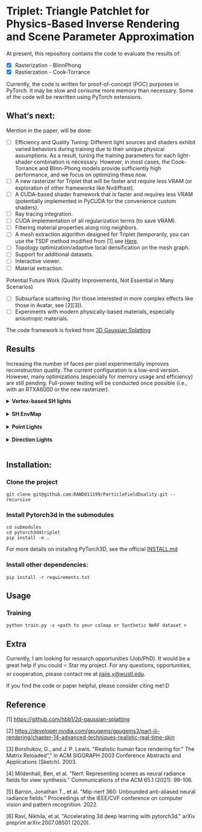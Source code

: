 # Triplet: Triangle Patchlet for Physics-Based Inverse Rendering and Scene Parameter Approximation

At present, this repository contains the code to evaluate the results of:
- [x] Rasterization - BlinnPhong
- [x] Rastierzation - Cook-Torrance

Currently, the code is written for proof-of-concept (POC) purposes in PyTorch. It may be slow and consume more memory than necessary. Some of the code will be rewritten using PyTorch extensions.

## What‘s next:

Mention in the paper, will be done:
- [ ] Efficiency and Quality Tuning: Different light sources and shaders exhibit varied behaviors during training due to their unique physical assumptions. As a result, tuning the training parameters for each light-shader combination is necessary. However, in most cases, the Cook-Torrance and Blinn-Phong models provide sufficiently high performance, and we focus on optimizing these now.
- [ ] A new rasterizer for Triplet that will be faster and require less VRAM (or exploration of other frameworks like Nvdiffrast).
- [ ] A CUDA-based shader framework that is faster and requires less VRAM (potentially implemented in PyCUDA for the convenience custom shaders).
- [ ] Ray tracing integration.
- [ ] CUDA implementation of all regularization terms (to save VRAM).
- [ ] Filtering material properties along ring neighbors.
- [ ] A mesh extraction algorithm designed for Triplet (temporarily, you can use the TSDF method modified from [1].see  [Here](scene/__init__.py#L209).
- [ ] Topology optimization/adaptive local densification on the mesh graph.
- [ ] Support for additional datasets.
- [ ] Interactive viewer.
- [ ] Material extraction.

Potential Future Work (Quality Improvements, Not Essential in Many Scenarios)
- [ ] Subsurface scattering (for those interested in more complex effects like those in Avatar, see [2][3]).
- [ ] Experiments with modern physically-based materials, especially anisotropic materials.

The code framework is forked from [3D Gaussian Splatting](https://github.com/graphdeco-inria/gaussian-splatting/blob/main/README.md?plain=1)

## Results
Increasing the number of faces per pixel experimentally improves reconstruction quality. The current configuration is a low-end version. However, many optimizations (especially for memory usage and efficiency) are still pending. Full-power testing will be conducted once possible (i.e., with an RTXA6000 or the new rasterizer).

<details>
<summary><span style="font-weight: bold;"> Vertex-based SH lights </span></summary>
  
### NeRF synthetic dataset [4]
Faces_Per_Pixels: 20, grad_threhold=7.5e-5, sh_degree=5, beta (0.5,0.999)
| Method                     | Chair | Drums | Ficus | HotDog | Lego | Materials | Mic | Ship (1e-4) |
| ---------------------------| ------| ----- | ----- | ------ | ---- | --------- |---- |----- |
| Rasterization/BlinnPhong   |       |       |       |        |      |           |     |      |
| Rasterization/CookTorrance | 32.99 | 24.79 | 29.69 | 34.33  |29.81 |   27.12   |33.28|25.89 |
| RayTrace/BlinnPhong        |       |       |       |        |      |           |     |      |
| RayTrace/CookTorrance      |       |       |       |        |      |           |     |      |

Faces_Per_Pixels: 30, grad_threhold=7.5e-5, sh_degree=5, beta (0.5,0.999)
| Method                     | Chair | Drums | Ficus | HotDog | Lego | Materials | Mic | Ship |
| ---------------------------| ------| ----- | ----- | ------ | ---- | --------- |---- |----- |
| Rasterization/BlinnPhong   |       |       |       |        |      |           |     |      |
| Rasterization/CookTorrance |       |25.91  |       |        |      |           |     |      |
| RayTrace/BlinnPhong        |       |       |       |        |      |           |     |      |
| RayTrace/CookTorrance      |       |       |       |        |      |           |     |      |

Faces_Per_Pixels: 50, grad_threhold=7.5e-5, sh_degree=5, beta (0.5,0.999)
| Method                     | Chair | Drums | Ficus | HotDog | Lego | Materials | Mic | Ship |
| ---------------------------| ------| ----- | ----- | ------ | ---- | --------- |---- |----- |
| Rasterization/BlinnPhong   |       |       |       |        |      |           |     |      |
| Rasterization/CookTorrance |       |  |       |        |      |           |     |      |
| RayTrace/BlinnPhong        |       |       |       |        |      |           |     |      |
| RayTrace/CookTorrance      |       |       |       |        |      |           |     |      |

### Mip-NeRF360 dataset v2[5] 
Faces_Per_Pixels: 20, grad_threhold=1e-4 , sh_degree=3, random_background =True, no regulation terms, compensate_random_Point=True
| Method                     | Garden | Bicycle | Bonsai | Counter | Kitchen(sh_degree=1) | Room | Stump |
| ---------------------------| -------| ------- | ------ | ------- | ------- | ---- |------ |
| Rasterization/BlinnPhong   | 22.14  |20.93    |23.98   | 23.60   | 23.62  |23.97  |19.16   |
| Rasterization/CookTorrance |        |         |        |         |         |      |       |
| RayTrace/BlinnPhong        |        |         |        |         |         |      |       |
| RayTrace/CookTorrance      |        |         |        |         |         |      |       |

Faces_Per_Pixels: 40, grad_threhold=1e-4 , sh_degree=2, random_background =True, no regulation terms, compensate_random_Point=True
| Method                     | Garden | Bicycle | Bonsai | Counter | Kitchen | Room | Stump |
| ---------------------------| -------| ------- | ------ | ------- | ------- | ---- |------ |
| Rasterization/BlinnPhong   |        |         |        |         |         |      |       |
| Rasterization/CookTorrance |        |         |        |         |         |      |       |
| RayTrace/BlinnPhong        |        |         |        |         |         |      |       |
| RayTrace/CookTorrance      |        |         |        |         |         |      |       |

</details>
<br>

<details>
<summary><span style="font-weight: bold;">SH EnvMap</span></summary>
SH_degree = 9

### NeRF synthetic dataset 
Faces_Per_Pixels: 20, grad_threhold=7.5e-5 
| Method                     | Chair | Drums | Ficus | HotDog | Lego | Materials | Mic | Ship (1e-4) |
| ---------------------------| ------| ----- | ----- | ------ | ---- | --------- |---- |----- |
| Rasterization/BlinnPhong   |       |       |       |        |      |           |     |      |
| Rasterization/CookTorrance |  |  |  |   | |     || |
| RayTrace/BlinnPhong        |       |       |       |        |      |           |     |      |
| RayTrace/CookTorrance      |       |       |       |        |      |           |     |      |

Faces_Per_Pixels: 30 grad_threhold=7.5e-5 
| Method                     | Chair | Drums | Ficus | HotDog | Lego | Materials | Mic | Ship |
| ---------------------------| ------| ----- | ----- | ------ | ---- | --------- |---- |----- |
| Rasterization/BlinnPhong   |       |       |       |        |      |           |     |      |
| Rasterization/CookTorrance |       | |       |        |      |           |     |      |
| RayTrace/BlinnPhong        |       |       |       |        |      |           |     |      |
| RayTrace/CookTorrance      |       |       |       |        |      |           |     |      |

Faces_Per_Pixels: 50 grad_threhold=7.5e-5 
| Method                     | Chair | Drums | Ficus | HotDog | Lego | Materials | Mic | Ship |
| ---------------------------| ------| ----- | ----- | ------ | ---- | --------- |---- |----- |
| Rasterization/BlinnPhong   |       |       |       |        |      |           |     |      |
| Rasterization/CookTorrance |       |  |       |        |      |           |     |      |
| RayTrace/BlinnPhong        |       |       |       |        |      |           |     |      |
| RayTrace/CookTorrance      |       |       |       |        |      |           |     |      |

### Mip-NeRF360 dataset v2
Faces_Per_Pixels: 20, grad_threhold=2e-4 ,random_background =True
| Method                     | Garden | Bicycle | Bonsai | Counter | Kitchen | Room | Stump |
| ---------------------------| -------| ------- | ------ | ------- | ------- | ---- |------ |
| Rasterization/BlinnPhong   |        |         |        |         |         |      |       |
| Rasterization/CookTorrance |        |         |        |         |         |      |       |
| RayTrace/BlinnPhong        |        |         |        |         |         |      |       |
| RayTrace/CookTorrance      |        |         |        |         |         |      |       |

Faces_Per_Pixels: 40
| Method                     | Garden | Bicycle | Bonsai | Counter | Kitchen | Room | Stump |
| ---------------------------| -------| ------- | ------ | ------- | ------- | ---- |------ |
| Rasterization/BlinnPhong   |        |         |        |         |         |      |       |
| Rasterization/CookTorrance |        |         |        |         |         |      |       |
| RayTrace/BlinnPhong        |        |         |        |         |         |      |       |
| RayTrace/CookTorrance      |        |         |        |         |         |      |       |

</details>
<br>

<details>
<summary><span style="font-weight: bold;">Point Lights</span></summary>
Faces_Per_Pixels: 20, grad_threhold=7.5e-5 
### NeRF synthetic dataset 
  
| Method                     | Chair | Drums | Ficus | HotDog | Lego | Materials | Mic | Ship (1e-4) |
| ---------------------------| ------| ----- | ----- | ------ | ---- | --------- |---- |----- |
| Rasterization/BlinnPhong   |       |       |       |        |      |           |     |      |
| Rasterization/CookTorrance |  | |  |   | |      || |
| RayTrace/BlinnPhong        |       |       |       |        |      |           |     |      |
| RayTrace/CookTorrance      |       |       |       |        |      |           |     |      |

Faces_Per_Pixels: 30 grad_threhold=7.5e-5 
| Method                     | Chair | Drums | Ficus | HotDog | Lego | Materials | Mic | Ship |
| ---------------------------| ------| ----- | ----- | ------ | ---- | --------- |---- |----- |
| Rasterization/BlinnPhong   |       |       |       |        |      |           |     |      |
| Rasterization/CookTorrance |       | |       |        |      |           |     |      |
| RayTrace/BlinnPhong        |       |       |       |        |      |           |     |      |
| RayTrace/CookTorrance      |       |       |       |        |      |           |     |      |

Faces_Per_Pixels: 50 grad_threhold=7.5e-5 
| Method                     | Chair | Drums | Ficus | HotDog | Lego | Materials | Mic | Ship |
| ---------------------------| ------| ----- | ----- | ------ | ---- | --------- |---- |----- |
| Rasterization/BlinnPhong   |       |       |       |        |      |           |     |      |
| Rasterization/CookTorrance |       |  |       |        |      |           |     |      |
| RayTrace/BlinnPhong        |       |       |       |        |      |           |     |      |
| RayTrace/CookTorrance      |       |       |       |        |      |           |     |      |

### Mip-NeRF360 dataset v2
Faces_Per_Pixels: 20, grad_threhold=2e-4 , random_background =True
| Method                     | Garden | Bicycle | Bonsai | Counter | Kitchen | Room | Stump |
| ---------------------------| -------| ------- | ------ | ------- | ------- | ---- |------ |
| Rasterization/BlinnPhong   |        |         |        |         |         |      |       |
| Rasterization/CookTorrance |        |         |        |         |         |      |       |
| RayTrace/BlinnPhong        |        |         |        |         |         |      |       |
| RayTrace/CookTorrance      |        |         |        |         |         |      |       |

Faces_Per_Pixels: 40
| Method                     | Garden | Bicycle | Bonsai | Counter | Kitchen | Room | Stump |
| ---------------------------| -------| ------- | ------ | ------- | ------- | ---- |------ |
| Rasterization/BlinnPhong   |        |         |        |         |         |      |       |
| Rasterization/CookTorrance |        |         |        |         |         |      |       |
| RayTrace/BlinnPhong        |        |         |        |         |         |      |       |
| RayTrace/CookTorrance      |        |         |        |         |         |      |       |

</details>
<br>


<details>
<summary><span style="font-weight: bold;">Direction Lights</span></summary>
Faces_Per_Pixels: 20, grad_threhold=7.5e-5 
### NeRF synthetic dataset 
| Method                     | Chair | Drums | Ficus | HotDog | Lego | Materials | Mic | Ship (1e-4) |
| ---------------------------| ------| ----- | ----- | ------ | ---- | --------- |---- |----- |
| Rasterization/BlinnPhong   |       |       |       |        |      |           |     |      |
| Rasterization/CookTorrance |  | |  |   | |     | | |
| RayTrace/BlinnPhong        |       |       |       |        |      |           |     |      |
| RayTrace/CookTorrance      |       |       |       |        |      |           |     |      |

Faces_Per_Pixels: 30 grad_threhold=7.5e-5 
| Method                     | Chair | Drums | Ficus | HotDog | Lego | Materials | Mic | Ship |
| ---------------------------| ------| ----- | ----- | ------ | ---- | --------- |---- |----- |
| Rasterization/BlinnPhong   |       |       |       |        |      |           |     |      |
| Rasterization/CookTorrance |       |  |       |        |      |           |     |      |
| RayTrace/BlinnPhong        |       |       |       |        |      |           |     |      |
| RayTrace/CookTorrance      |       |       |       |        |      |           |     |      |

Faces_Per_Pixels: 50 grad_threhold=7.5e-5 
| Method                     | Chair | Drums | Ficus | HotDog | Lego | Materials | Mic | Ship |
| ---------------------------| ------| ----- | ----- | ------ | ---- | --------- |---- |----- |
| Rasterization/BlinnPhong   |       |       |       |        |      |           |     |      |
| Rasterization/CookTorrance |       |  |       |        |      |           |     |      |
| RayTrace/BlinnPhong        |       |       |       |        |      |           |     |      |
| RayTrace/CookTorrance      |       |       |       |        |      |           |     |      |

### Mip-NeRF360 dataset v2
Faces_Per_Pixels: 20, grad_threhold=2e-4 , random_background =True
| Method                     | Garden | Bicycle | Bonsai | Counter | Kitchen | Room | Stump |
| ---------------------------| -------| ------- | ------ | ------- | ------- | ---- |------ |
| Rasterization/BlinnPhong   |        |         |        |         |         |      |       |
| Rasterization/CookTorrance |        |         |        |         |         |      |       |
| RayTrace/BlinnPhong        |        |         |        |         |         |      |       |
| RayTrace/CookTorrance      |        |         |        |         |         |      |       |

Faces_Per_Pixels: 40
| Method                     | Garden | Bicycle | Bonsai | Counter | Kitchen | Room | Stump |
| ---------------------------| -------| ------- | ------ | ------- | ------- | ---- |------ |
| Rasterization/BlinnPhong   |        |         |        |         |         |      |       |
| Rasterization/CookTorrance |        |         |        |         |         |      |       |
| RayTrace/BlinnPhong        |        |         |        |         |         |      |       |
| RayTrace/CookTorrance      |        |         |        |         |         |      |       |

</details>
<br>

## Installation:
### Clone the project
```shell
git clone git@github.com:RANDO11199/ParticleFieldDuality.git --recursive
```
### Install Pytorch3d in the submodules
```shell
cd submodules
cd pytorch3d4triplet
pip install -e .
```
For more details on installing PyTorch3D, see the official [INSTALL.md](https://github.com/facebookresearch/pytorch3d/blob/main/INSTALL.md#building--installing-from-source)
### Install other dependencies:
```shell
pip install -r requirements.txt
```

## Usage
### Training
```shell
python train.py -s <path to your colmap or Synthetic NeRF dataset > 
```
## Extra
Currently, I am looking for research opportunities (Job/PhD). It would be a great help if you could ⭐ Star my project. For any questions, opportunities, or cooperation, please contact me at jiajie.y@wustl.edu.

If you find the code or paper helpful, please consider citing me!:D

## Reference
[1] https://github.com/hbb1/2d-gaussian-splatting

[2] https://developer.nvidia.com/gpugems/gpugems3/part-iii-rendering/chapter-14-advanced-techniques-realistic-real-time-skin

[3] Borshukov, G., and J. P. Lewis. "Realistic human face rendering for." The Matrix Reloaded”,” in ACM SIGGRAPH 2003 Conference Abstracts and Applications (Sketch). 2003.

[4] Mildenhall, Ben, et al. "Nerf: Representing scenes as neural radiance fields for view synthesis." Communications of the ACM 65.1 (2021): 99-106.

[5] Barron, Jonathan T., et al. "Mip-nerf 360: Unbounded anti-aliased neural radiance fields." Proceedings of the IEEE/CVF conference on computer vision and pattern recognition. 2022.

[6] Ravi, Nikhila, et al. "Accelerating 3d deep learning with pytorch3d." arXiv preprint arXiv:2007.08501 (2020).
